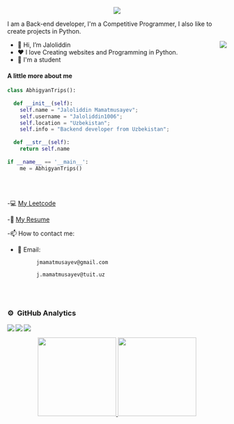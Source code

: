 
<p align="center">
  <a align="center"><img src="https://readme-typing-svg.herokuapp.com?&font=IBM+Plex+Sans&color=F72EE2&size=25&lines=Welcome+to+my+GitHub+Profile!;I'm+a+Back+end+developer;I'm+a+competitive+programmer;I'm+a+Python+developer" /></a>
</p>
<p>I am a Back-end developer, I'm a Competitive Programmer, I also like to create projects in Python.</p>
<img align="right" src="https://media.giphy.com/media/M9gbBd9nbDrOTu1Mqx/giphy.gif">
<ul>
  <li>👋 Hi, I’m Jaloliddin</li>
  <li>❤️ I love Creating websites and Programming in Python.</li>
  <li>💼 I'm a student</li>
</ul>

#### A little more about me
```python
class AbhigyanTrips():
    
  def __init__(self):
    self.name = "Jaloliddin Mamatmusayev";
    self.username = "Jaloliddin1006";
    self.location = "Uzbekistan";
    self.info = "Backend developer from Uzbekistan";
    
  def __str__(self):
    return self.name
    
if __name__ == '__main__':
    me = AbhigyanTrips()
````

<br><br>

-💻 [My Leetcode](https://leetcode.com/Jaloliddin1006/) 

-📄 [My Resume](https://docs.google.com/document/d/12dFIYrIvAyFt3DepxYNgVvOPlbKaCI_VAE564W19DyA/edit?usp=sharing/)

-📫 How to contact me:
  * 📧 Email: 
  
              jmamatmusayev@gmail.com 
  
              j.mamatmusayev@tuit.uz

<br><br>
### ⚙️ &nbsp;GitHub Analytics

<a href="https://github.com/jaloliddin1006">
<p align="left">
<img src="https://github-profile-summary-cards.vercel.app/api/cards/profile-details?username=jaloliddin1006&theme=github_dark">
<img align="left" src="https://github-profile-summary-cards.vercel.app/api/cards/stats?username=jaloliddin1006&theme=github_dark">
<img align="left" src="https://github-profile-summary-cards.vercel.app/api/cards/productive-time?username=jaloliddin1006&theme=github_dark&utcOffset=5"><br>
    </p>
</a> 

<p align="center">
<a href="https://github.com/jaloliddin1006">
  <img height="180em" src="https://github-readme-stats-eight-theta.vercel.app/api?username=jaloliddin1006&show_icons=true&theme=algolia&include_all_commits=true&count_private=true"/>
  <img height="180em" src="https://github-readme-stats-eight-theta.vercel.app/api/top-langs/?username=jaloliddin1006&layout=compact&langs_count=8&theme=algolia"/>
</a>
</p>


